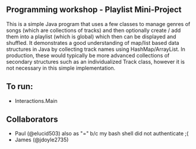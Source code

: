 ## Programming workshop - Playlist Mini-Project

This is a simple Java program that uses a few classes to manage genres of songs (which are collections of tracks) and then optionally create / add them into a playlist (which is global) which then can be displayed and shuffled. It demonstrates a good understanding of map/list based data structures in Java by collecting track names using HashMap/ArrayList. In production, these would typically be more advanced collections of secondary structures such as an individualized Track class, however it is not necessary in this simple implementation.

## To run:
- Interactions.Main 

## Collaborators 
- Paul (@elucid503) also as "=" b/c my bash shell did not authenticate ;(
- James (@jdoyle2735)
